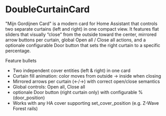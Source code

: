 # DoubleCurtainCard

"Mijn Gordijnen Card" is a modern card for Home Assistant that controls two separate curtains (left and right) in one compact view. It features flat sliders that visually “close” from the outside toward the center, mirrored arrow buttons per curtain, global Open all / Close all actions, and a optionale configurable Door button that sets the right curtain to a specific percentage.

Feature bullets

- Two independent cover entities (left & right) in one card
- Curtain fill animation: color moves from outside → inside when closing
- Mirrored arrows per curtain (←/→) with correct open/close semantics
- Global controls: Open all, Close all
- optionale Door button (right curtain only) with configurable % (door_position)
- Works with any HA cover supporting set_cover_position (e.g. Z-Wave Forest rails)
